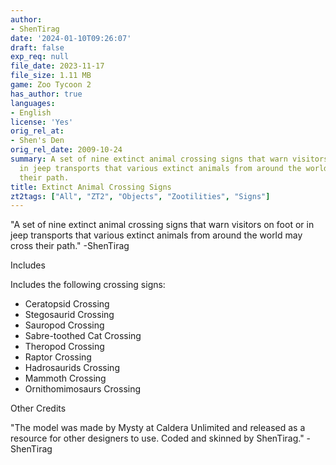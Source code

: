 ```yaml
---
author:
- ShenTirag
date: '2024-01-10T09:26:07'
draft: false
exp_req: null
file_date: 2023-11-17
file_size: 1.11 MB
game: Zoo Tycoon 2
has_author: true
languages:
- English
license: 'Yes'
orig_rel_at:
- Shen's Den
orig_rel_date: 2009-10-24
summary: A set of nine extinct animal crossing signs that warn visitors on foot or
  in jeep transports that various extinct animals from around the world may cross
  their path.
title: Extinct Animal Crossing Signs
zt2tags: ["All", "ZT2", "Objects", "Zootilities", "Signs"]
---
```




"A set of nine extinct animal crossing signs that warn visitors on foot or in jeep transports that various extinct animals from around the world may cross their path."
\-ShenTirag


Includes


Includes the following crossing signs:

- Ceratopsid Crossing
- Stegosaurid Crossing
- Sauropod Crossing
- Sabre-toothed Cat Crossing
- Theropod Crossing
- Raptor Crossing
- Hadrosaurids Crossing
- Mammoth Crossing
- Ornithomimosaurs Crossing


Other Credits


"The model was made by Mysty at Caldera Unlimited and released as a resource for other designers to use. Coded and skinned by ShenTirag."
\-ShenTirag